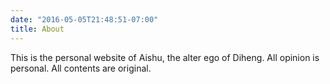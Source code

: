 ```yaml
---
date: "2016-05-05T21:48:51-07:00"
title: About
---
```


This is the personal website of Aishu, the alter ego of Diheng. All opinion is personal. All contents are original.
